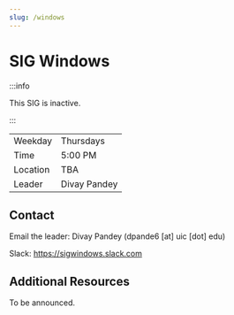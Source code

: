 ```yaml
---
slug: /windows
---
```


# SIG Windows

:::info

This SIG is inactive.

:::

|          |              |
| -------- | ------------ |
| Weekday  | Thursdays    |
| Time     | 5:00 PM      |
| Location | TBA          |
| Leader   | Divay Pandey |

## Contact

Email the leader: Divay Pandey (dpande6 [at] uic [dot] edu)

Slack: <https://sigwindows.slack.com>

## Additional Resources

To be announced.
